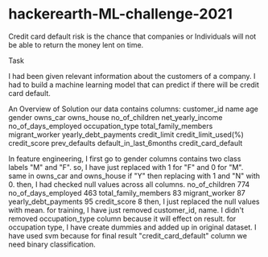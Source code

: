 # hackerearth-ML-challenge-2021


Credit card default risk is the chance that companies or Individuals will not be able to return the money lent on time.

Task

I had been given relevant information about the customers of a company. 
I had to build a machine learning model that can predict if there will be credit card default.


An Overview of Solution
our data contains columns: customer_id name age gender owns_car owns_house no_of_children net_yearly_income no_of_days_employed occupation_type total_family_members migrant_worker yearly_debt_payments credit_limit credit_limit_used(%) credit_score prev_defaults default_in_last_6months credit_card_default

In feature engineering, I first go to gender columns contains two class labels "M" and "F". so, I have just replaced with 1 for "F" and 0 for "M". same in owns_car and owns_house if "Y" then replacing with 1 and "N" with 0. then, I had checked null values across all columns. no_of_children 774 no_of_days_employed 463 total_family_members 83 migrant_worker 87 yearly_debt_payments 95 credit_score 8 then, I just replaced the null values with mean. for training, I have just removed customer_id, name. I didn't removed occupation_type column because it will effect on result. for occupation type, I have create dummies and added up in original dataset. I have used svm because for final result "credit_card_default" column we need binary classification.

